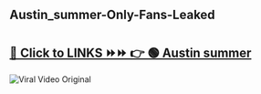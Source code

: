 
 ## Austin_summer-Only-Fans-Leaked

# <h2><a href="https://clipsfans.com/Austin_summer&ref=git">🔗 Click to LINKS ⏩⏩ 👉 🟢 Austin summer </a></h2>

<a href="https://clipsfans.com/Austin_summer&ref=git" rel="nofollow" data-target="animated-image.originalLink"><img src="https://i.ibb.co.com/xMMVF88/686577567.gif" alt="Viral Video Original" style="max-width: 100%; display: inline-block;" data-target="animated-image.originalImage"></a>

